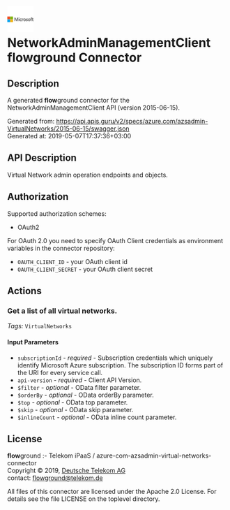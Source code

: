 # ![LOGO](logo.png) NetworkAdminManagementClient **flow**ground Connector

## Description

A generated **flow**ground connector for the NetworkAdminManagementClient API (version 2015-06-15).

Generated from: https://api.apis.guru/v2/specs/azure.com/azsadmin-VirtualNetworks/2015-06-15/swagger.json<br/>
Generated at: 2019-05-07T17:37:36+03:00

## API Description

Virtual Network admin operation endpoints and objects.

## Authorization

Supported authorization schemes:
- OAuth2

For OAuth 2.0 you need to specify OAuth Client credentials as environment variables in the connector repository:
* `OAUTH_CLIENT_ID` - your OAuth client id
* `OAUTH_CLIENT_SECRET` - your OAuth client secret

## Actions

### Get a list of all virtual networks.

*Tags:* `VirtualNetworks`

#### Input Parameters
* `subscriptionId` - _required_ - Subscription credentials which uniquely identify Microsoft Azure subscription. The subscription ID forms part of the URI for every service call.
* `api-version` - _required_ - Client API Version.
* `$filter` - _optional_ - OData filter parameter.
* `$orderBy` - _optional_ - OData orderBy parameter.
* `$top` - _optional_ - OData top parameter.
* `$skip` - _optional_ - OData skip parameter.
* `$inlineCount` - _optional_ - OData inline count parameter.

## License

**flow**ground :- Telekom iPaaS / azure-com-azsadmin-virtual-networks-connector<br/>
Copyright © 2019, [Deutsche Telekom AG](https://www.telekom.de)<br/>
contact: flowground@telekom.de

All files of this connector are licensed under the Apache 2.0 License. For details
see the file LICENSE on the toplevel directory.
